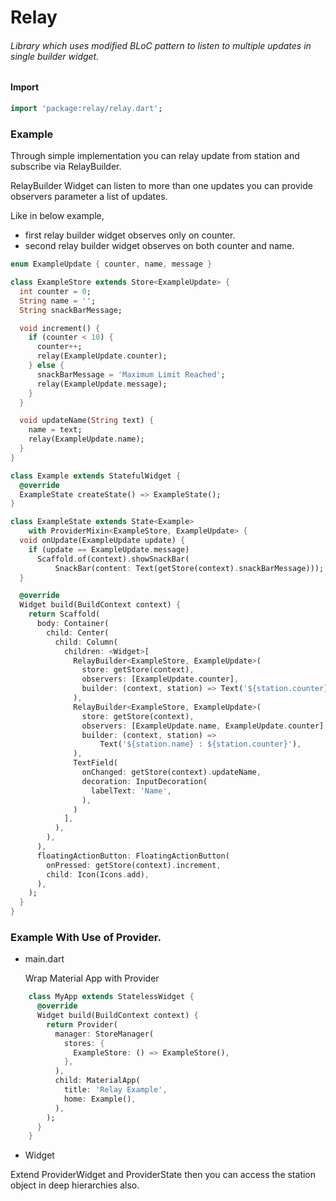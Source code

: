 # Relay

###### Library which uses modified BLoC pattern to listen to multiple updates in single builder widget.

#### Import

```dart
import 'package:relay/relay.dart';
```

### Example

Through simple implementation you can relay update from station
and subscribe via RelayBuilder.

RelayBuilder Widget can listen to more than one updates you can 
provide observers parameter a list of updates.

Like in below example, 

* first relay builder widget observes only on counter.
* second relay builder widget observes on both counter and name.

```dart
enum ExampleUpdate { counter, name, message }

class ExampleStore extends Store<ExampleUpdate> {
  int counter = 0;
  String name = '';
  String snackBarMessage;

  void increment() {
    if (counter < 10) {
      counter++;
      relay(ExampleUpdate.counter);
    } else {
      snackBarMessage = 'Maximum Limit Reached';
      relay(ExampleUpdate.message);
    }
  }

  void updateName(String text) {
    name = text;
    relay(ExampleUpdate.name);
  }
}

class Example extends StatefulWidget {
  @override
  ExampleState createState() => ExampleState();
}

class ExampleState extends State<Example>
    with ProviderMixin<ExampleStore, ExampleUpdate> {
  void onUpdate(ExampleUpdate update) {
    if (update == ExampleUpdate.message)
      Scaffold.of(context).showSnackBar(
          SnackBar(content: Text(getStore(context).snackBarMessage)));
  }

  @override
  Widget build(BuildContext context) {
    return Scaffold(
      body: Container(
        child: Center(
          child: Column(
            children: <Widget>[
              RelayBuilder<ExampleStore, ExampleUpdate>(
                store: getStore(context),
                observers: [ExampleUpdate.counter],
                builder: (context, station) => Text('${station.counter}'),
              ),
              RelayBuilder<ExampleStore, ExampleUpdate>(
                store: getStore(context),
                observers: [ExampleUpdate.name, ExampleUpdate.counter],
                builder: (context, station) =>
                    Text('${station.name} : ${station.counter}'),
              ),
              TextField(
                onChanged: getStore(context).updateName,
                decoration: InputDecoration(
                  labelText: 'Name',
                ),
              )
            ],
          ),
        ),
      ),
      floatingActionButton: FloatingActionButton(
        onPressed: getStore(context).increment,
        child: Icon(Icons.add),
      ),
    );
  }
}
```

### Example With Use of Provider.

* main.dart
    
    Wrap Material App with Provider
    
```dart
    class MyApp extends StatelessWidget {
      @override
      Widget build(BuildContext context) {
        return Provider(
          manager: StoreManager(
            stores: {
              ExampleStore: () => ExampleStore(),
            },
          ),
          child: MaterialApp(
            title: 'Relay Example',
            home: Example(),
          ),
        );
      }
    }
```

* Widget

Extend ProviderWidget and ProviderState then you can access
the station object in deep hierarchies also.